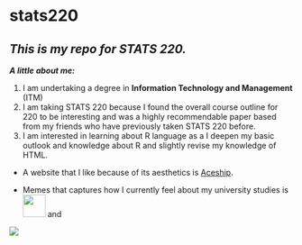 # stats220

## *This is my repo for STATS 220.* 

***A little about me:***

1. I am undertaking a degree in **Information Technology and Management** (ITM)
2. I am taking STATS 220 because I found the overall course outline for 220 to be interesting and was a highly recommendable paper based from my friends who have previously taken STATS 220 before. 
3. I am interested in learning about R language as a I deepen my basic outlook and knowledge about R and slightly revise my knowledge of HTML.

* A website that I like because of its aesthetics is [Aceship](https://puppiizsunniiz.github.io/AN-EN-Tags/akhrchars.html).

* Memes that captures how I currently feel about my university studies is <img src="https://media.giphy.com/media/vFKqnCdLPNOKc/giphy.gif" width="40" height="40" /> and

![](https://tenor.com/en-GB/view/nadeshiko-yuru-camp-laid-back-camp-gif-16553688308034388768.gif)
